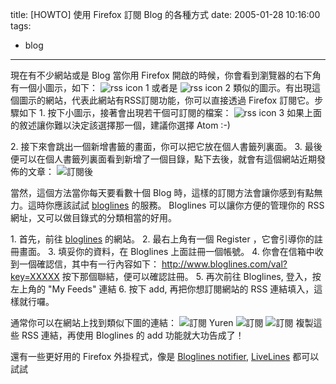 title: \[HOWTO\] 使用 Firefox 訂閱 Blog 的各種方式
date: 2005-01-28 10:16:00
tags: 
- blog
---

現在有不少網站或是 Blog 當你用 Firefox 開啟的時候，你會看到瀏覽器的右下角有一個小圖示，如下：
![rss icon 1](http://wshlab2.ee.kuas.edu.tw/~yurenju/albums/other/livemarks16.png) 或者是 ![rss icon 2](http://wshlab2.ee.kuas.edu.tw/~yurenju/albums/other/rss.png)
類似的圖示。有出現這個圖示的網站，代表此網站有RSS訂閱功能，你可以直接透過 Firefox 訂閱它。步驟如下
<a name='more'></a>
1\. 按下小圖示，接著會出現若干個可訂閱的檔案：
![rss icon 3](http://wshlab2.ee.kuas.edu.tw/~yurenju/albums/screenshot/rss.png)
如果上面的敘述讓你難以決定該選擇那一個，建議你選擇 Atom :-)

2\. 接下來會跳出一個新增書籤的畫面，你可以把它放在個人書籤列裏面。
3\. 最後便可以在個人書籤列裏面看到新增了一個目錄，點下去後，就會有這個網站近期發佈的文章：
![訂閱後](http://wshlab2.ee.kuas.edu.tw/~yurenju/albums/screenshot/rss2.png)

當然，這個方法當你每天要看數十個 Blog 時，這樣的訂閱方法會讓你感到有點無力。這時你應該試試 [bloglines](http://www.bloglines.com/) 的服務。 Bloglines 可以讓你方便的管理你的 RSS 網址，又可以做目錄式的分類相當的好用。

1\. 首先，前往 [bloglines](http://www.bloglines.com/) 的網站。
2\. 最右上角有一個 Register ，它會引導你的註冊畫面。
3\. 填妥你的資料，在 Bloglines 上面註冊一個帳號。
4\. 你會在信箱中收到一個確認信，其中有一行內容如下：
http://www.bloglines.com/val?key=XXXXX
按下那個聯結，便可以確認註冊。
5\. 再次前往 Bloglines, 登入，按左上角的 "My Feeds" 連結
6\. 按下 add, 再把你想訂閱網站的 RSS 連結填入，這樣就行囉。

通常你可以在網站上找到類似下圖的連結：
![訂閱 Yuren](http://wshlab2.ee.kuas.edu.tw/~yurenju/albums/screenshot/rss_yuren_blog.png)
![訂閱](http://wshlab2.ee.kuas.edu.tw/~yurenju/albums/screenshot/rss_summer.png)
![訂閱](http://wshlab2.ee.kuas.edu.tw/~yurenju/albums/screenshot/rss_italosa.png)
複製這些 RSS 連結，再使用 Bloglines 的 add 功能就大功告成了！

還有一些更好用的 Firefox 外掛程式，像是 [Bloglines notifier](http://www.bloglines.com/about/notifier#moz), [LiveLines](http://heygom.com/extensions/entry.php?blogid=1) 都可以試試